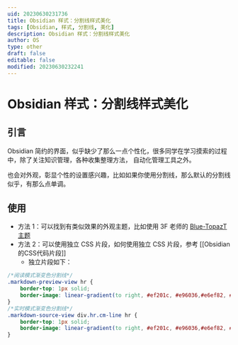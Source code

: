 ```yaml
---
uid: 20230630231736
title: Obsidian 样式：分割线样式美化
tags: [Obsidian, 样式, 分割线, 美化]
description: Obsidian 样式：分割线样式美化
author: OS
type: other
draft: false
editable: false
modified: 20230630232241
---
```


# Obsidian 样式：分割线样式美化

## 引言

Obsidian 简约的界面，似乎缺少了那么一点个性化，很多同学在学习摸索的过程中，除了关注知识管理，各种收集整理方法， 自动化管理工具之外。

也会对外观，彰显个性的设置感兴趣，比如如果你使用分割线，那么默认的分割线似乎，有那么点单调。

## 使用

- 方法 1：可以找到有类似效果的外观主题，比如使用 3F 老师的 [Blue-TopazT主题](https://github.com/PKM-er/Blue-Topaz_Obsidian-css)
- 方法 2：可以使用独立 CSS 片段，如何使用独立 CSS 片段，参考 [[Obsidian的CSS代码片段]]
	- 独立片段如下：

```CSS
/*阅读模式渐变色分割线*/
.markdown-preview-view hr {
	border-top: 1px solid;
	border-image: linear-gradient(to right, #ef201c, #e96036,#e6ef82, #e09a29, #41e249, #26c6da, #4e5ff2, #7e57c2, #de5fb8) 7;
}
/*实时模式渐变色分割线*/
.markdown-source-view div.hr.cm-line hr {
	border-top: 1px solid;
	border-image: linear-gradient(to right, #ef201c, #e96036,#e6ef82, #e09a29, #41e249, #26c6da, #4e5ff2, #7e57c2, #de5fb8) 7;
}
```